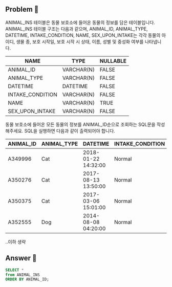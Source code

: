 ## Problem 📑

ANIMAL_INS 테이블은 동물 보호소에 들어온 동물의 정보를 담은 테이블입니다. ANIMAL_INS 테이블 구조는 다음과 같으며, ANIMAL_ID, ANIMAL_TYPE, DATETIME, INTAKE_CONDITION, NAME, SEX_UPON_INTAKE는 각각 동물의 아이디, 생물 종, 보호 시작일, 보호 시작 시 상태, 이름, 성별 및 중성화 여부를 나타냅니다.

| NAME | TYPE |	NULLABLE |
| ----- | ----- | ----- |
| ANIMAL_ID |	VARCHAR(N) | FALSE |
| ANIMAL_TYPE |	VARCHAR(N) | FALSE |
| DATETIME | DATETIME |	FALSE |
| INTAKE_CONDITION | VARCHAR(N) |	FALSE |
| NAME | VARCHAR(N) | TRUE |
| SEX_UPON_INTAKE |	VARCHAR(N) |	FALSE |

동물 보호소에 들어온 모든 동물의 정보를 ANIMAL_ID순으로 조회하는 SQL문을 작성해주세요. SQL을 실행하면 다음과 같이 출력되어야 합니다.

| ANIMAL_ID |	ANIMAL_TYPE |	DATETIME | INTAKE_CONDITION | NAME | SEX_UPON_INTAKE |
| ----- | ----- | ----- | ----- | ----- | ----- |
| A349996 |	Cat |	2018-01-22 14:32:00 |	Normal | Sugar | Neutered Male
| A350276 |	Cat |	2017-08-13 13:50:00 |	Normal | Jewel | Spayed Female
| A350375	| Cat |	2017-03-06 15:01:00 |	Normal | Meo | Neutered Male
| A352555 |	Dog |	2014-08-08 04:20:00 |	Normal | Harley	| Spayed Female

..이하 생략

## Answer 📝
```SQL
SELECT * 
from ANIMAL_INS 
ORDER BY ANIMAL_ID;
```
